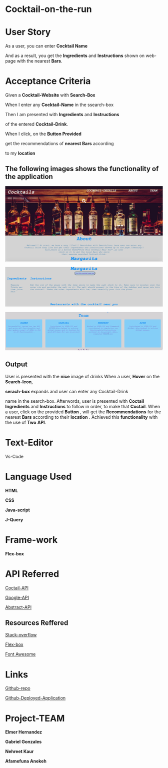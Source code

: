 # Cocktail-on-the-run


# User Story
As a user, you can enter **Cocktail Name** 

And as a result, you get the **Ingredients** and **Instructions**
shown on web-page with the nearest **Bars**.

# Acceptance Criteria

Given a **Cocktail-Website** with **Search-Box**

When I enter any **Cocktail-Name** in the ssearch-box

Then I am presented with **Ingredients** and **Instructions**

of the entered **Cocktail-Drink**.

When I click, on the **Button Provided**

get the recommendations of **nearest Bars** according

to my **location**


## The following images shows the functionality of the application
![Coctail-on-the-run-demo](./assets/cocktail.png)

![Ingredients and Instruction](./assets/ingredients.png)

![Team members](./assets/team.png)


## Output
User is presented with the **nice** image of drinks
When a user, **Hover** on the **Search-Icon**,

**serach-box** expands and user can enter any Cocktail-Drink

name in the search-box. Afterwords, user is presented with
**Coctail** **Ingredients** and **Instructions** to follow
in order, to make that **Coctail**.
When a user, click on the provided **Button** , will
get the **Recommendations** for the nearest **Bars** 
according to their **location** . Achieved this **functionality**
with the use of **Two** **API**. 




# Text-Editor

  Vs-Code

  # Language Used


  **HTML**

  **CSS**

  **Java-script**

  **J-Query**

# Frame-work 

**Flex-box**


# API Referred

[Coctail-API](https://www.thecocktaildb.com)

[Google-API](https://rapidapi.com/apigeek/api/google-search3)

[Abstract-API](https://app.abstractapi.com/#/)


## Resources Reffered

[Stack-overflow](https://stackoverflow.com/)

[Flex-box](https://css-tricks.com/snippets/css/a-guide-to-flexbox/)

[Font Awesome](https://fontawesome.com/icons?d=gallery&q=search&m=free)



# Links

[Github-repo](https://github.com/Afam-26/Cocktail-on-the-run)

[Github-Deployed-Application](https://afam-26.github.io/Cocktail-on-the-run/)







# Project-TEAM


**Elmer Hernandez**

**Gabriel Gonzales**

**Nehreet Kaur**

**Afamefuna Anekeh**